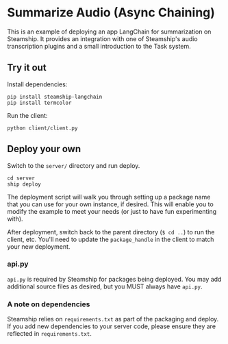 # Summarize Audio (Async Chaining)

This is an example of deploying an app LangChain for summarization on Steamship.
It provides an integration with one of Steamship's audio transcription plugins
and a small introduction to the Task system.

## Try it out

Install dependencies:
```commandline
pip install steamship-langchain
pip install termcolor
```

Run the client:
```commandline
python client/client.py
```

## Deploy your own

Switch to the `server/` directory and run deploy.
```commandline
cd server
ship deploy
```

The deployment script will walk you through setting up a package name that you 
can use for your own instance, if desired. This will enable you to modify the example
to meet your needs (or just to have fun experimenting with).

After deployment, switch back to the parent directory (`$ cd ..`) to run the client, etc.
You'll need to update the `package_handle` in the client to match your new deployment.

### api.py

`api.py` is required by Steamship for packages being deployed. You may add additional source
files as desired, but you MUST always have `api.py`.

### A note on dependencies

Steamship relies on `requirements.txt` as part of the packaging and deploy. If you add
new dependencies to your server code, please ensure they are reflected in `requirements.txt`.